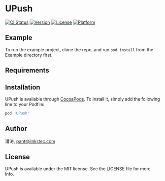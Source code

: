 # UPush

[![CI Status](http://img.shields.io/travis/潘涛/UPush.svg?style=flat)](https://travis-ci.org/潘涛/UPush)
[![Version](https://img.shields.io/cocoapods/v/UPush.svg?style=flat)](http://cocoapods.org/pods/UPush)
[![License](https://img.shields.io/cocoapods/l/UPush.svg?style=flat)](http://cocoapods.org/pods/UPush)
[![Platform](https://img.shields.io/cocoapods/p/UPush.svg?style=flat)](http://cocoapods.org/pods/UPush)

## Example

To run the example project, clone the repo, and run `pod install` from the Example directory first.

## Requirements

## Installation

UPush is available through [CocoaPods](http://cocoapods.org). To install
it, simply add the following line to your Podfile:

```ruby
pod 'UPush'
```

## Author

潘涛, pant@linkstec.com

## License

UPush is available under the MIT license. See the LICENSE file for more info.
